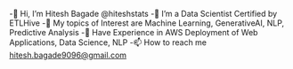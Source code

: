 -👋 Hi, I’m Hitesh Bagade @hiteshstats
-👀 I’m a Data Scientist Certified by ETLHive
-🌱 My topics of Interest are Machine Learning, GenerativeAI, NLP, Predictive Analysis
-💞️ Have Experience in AWS Deployment of Web Applications, Data Science, NLP
-📫 How to reach me hitesh.bagade9096@gmail.com

<!---
hiteshstats/hiteshstats is a ✨ special ✨ repository because its `README.md` (this file) appears on your GitHub profile.
You can click the Preview link to take a look at your changes.
--->
